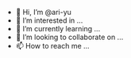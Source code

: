 - 👋 Hi, I’m @ari-yu
- 👀 I’m interested in ...
- 🌱 I’m currently learning ...
- 💞️ I’m looking to collaborate on ...
- 📫 How to reach me ...

<!---
ari-yu/ari-yu is a ✨ special ✨ repository because its `README.md` (this file) appears on your GitHub profile.
You can click the Preview link to take a look at your changes.
--->
